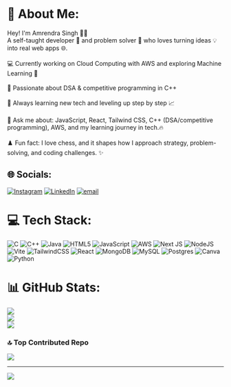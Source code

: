 # 💫 About Me:
Hey! I'm Amrendra Singh 👨‍💻<br>A self-taught developer 🚀 and problem solver 🧠 who loves turning ideas 💡 into real web apps 🌐.<br><br>💻 Currently working on Cloud Computing with AWS and exploring Machine Learning 🤖<br><br>🧩 Passionate about DSA & competitive programming in C++<br><br>🌱 Always learning new tech and leveling up step by step 📈<br><br>💬 Ask me about: JavaScript, React, Tailwind CSS, C++ (DSA/competitive programming), AWS, and my learning journey in tech.🔥<br><br>♟️ Fun fact: I love chess, and it shapes how I approach strategy, problem-solving, and coding challenges. ✨


## 🌐 Socials:
[![Instagram](https://img.shields.io/badge/Instagram-%23E4405F.svg?logo=Instagram&logoColor=white)](https://instagram.com/amrendra21.exe) [![LinkedIn](https://img.shields.io/badge/LinkedIn-%230077B5.svg?logo=linkedin&logoColor=white)](https://linkedin.com/in/amrendra21) [![email](https://img.shields.io/badge/Email-D14836?logo=gmail&logoColor=white)](mailto:singhamrendra1299@gmail.com) 

# 💻 Tech Stack:
![C](https://img.shields.io/badge/c-%2300599C.svg?style=for-the-badge&logo=c&logoColor=white) ![C++](https://img.shields.io/badge/c++-%2300599C.svg?style=for-the-badge&logo=c%2B%2B&logoColor=white) ![Java](https://img.shields.io/badge/java-%23ED8B00.svg?style=for-the-badge&logo=openjdk&logoColor=white) ![HTML5](https://img.shields.io/badge/html5-%23E34F26.svg?style=for-the-badge&logo=html5&logoColor=white) ![JavaScript](https://img.shields.io/badge/javascript-%23323330.svg?style=for-the-badge&logo=javascript&logoColor=%23F7DF1E) ![AWS](https://img.shields.io/badge/AWS-%23FF9900.svg?style=for-the-badge&logo=amazon-aws&logoColor=white) ![Next JS](https://img.shields.io/badge/Next-black?style=for-the-badge&logo=next.js&logoColor=white) ![NodeJS](https://img.shields.io/badge/node.js-6DA55F?style=for-the-badge&logo=node.js&logoColor=white) ![Vite](https://img.shields.io/badge/vite-%23646CFF.svg?style=for-the-badge&logo=vite&logoColor=white) ![TailwindCSS](https://img.shields.io/badge/tailwindcss-%2338B2AC.svg?style=for-the-badge&logo=tailwind-css&logoColor=white) ![React](https://img.shields.io/badge/react-%2320232a.svg?style=for-the-badge&logo=react&logoColor=%2361DAFB) ![MongoDB](https://img.shields.io/badge/MongoDB-%234ea94b.svg?style=for-the-badge&logo=mongodb&logoColor=white) ![MySQL](https://img.shields.io/badge/mysql-4479A1.svg?style=for-the-badge&logo=mysql&logoColor=white) ![Postgres](https://img.shields.io/badge/postgres-%23316192.svg?style=for-the-badge&logo=postgresql&logoColor=white) ![Canva](https://img.shields.io/badge/Canva-%2300C4CC.svg?style=for-the-badge&logo=Canva&logoColor=white) ![Python](https://img.shields.io/badge/python-3670A0?style=for-the-badge&logo=python&logoColor=ffdd54)
# 📊 GitHub Stats:
![](https://github-readme-stats.vercel.app/api?username=Amrendra21&theme=dark&hide_border=false&include_all_commits=false&count_private=false)<br/>
![](https://nirzak-streak-stats.vercel.app/?user=Amrendra21&theme=dark&hide_border=false)<br/>
![](https://github-readme-stats.vercel.app/api/top-langs/?username=Amrendra21&theme=dark&hide_border=false&include_all_commits=false&count_private=false&layout=compact)

### 🔝 Top Contributed Repo
![](https://github-contributor-stats.vercel.app/api?username=Amrendra21&limit=5&theme=dark&combine_all_yearly_contributions=true)

---
[![](https://visitcount.itsvg.in/api?id=Amrendra21&icon=0&color=13)](https://visitcount.itsvg.in)

<!-- Proudly created with GPRM ( https://gprm.itsvg.in ) -->

